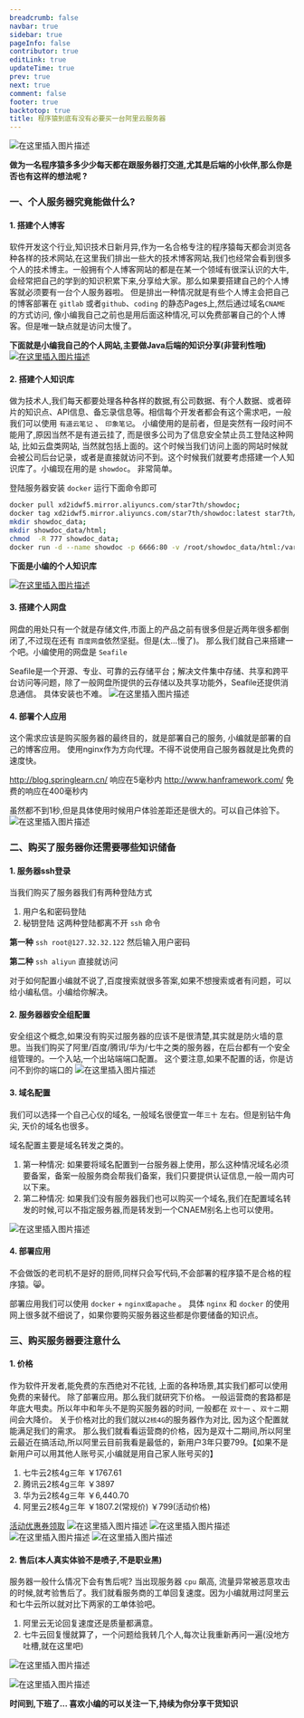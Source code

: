```yaml
---
breadcrumb: false
navbar: true
sidebar: true
pageInfo: false
contributor: true
editLink: true
updateTime: true
prev: true
next: true
comment: false
footer: true
backtotop: true
title: 程序猿到底有没有必要买一台阿里云服务器
---
```




![在这里插入图片描述](https://img-blog.csdnimg.cn/2019122518192512.png?x-oss-process=image/watermark,type_ZmFuZ3poZW5naGVpdGk,shadow_10,text_aHR0cHM6Ly9ibG9nLmNzZG4ubmV0L01lc3NhZ2VfbHg=,size_16,color_FFFFFF,t_70)

**做为一名程序猿多多少少每天都在跟服务器打交道,尤其是后端的小伙伴,那么你是否也有这样的想法呢 ?**



### 一、个人服务器究竟能做什么?

#### 1. 搭建个人博客
软件开发这个行业,知识技术日新月异,作为一名合格专注的程序猿每天都会浏览各种各样的技术网站,在这里我们排出一些大的技术博客网站,我们也经常会看到很多个人的技术博主。一般拥有个人博客网站的都是在某一个领域有很深认识的大牛,会经常把自己的学到的知识积累下来,分享给大家。那么如果要搭建自己的个人博客就必须要有一台个人服务器啦。 但是排出一种情况就是有些个人博主会把自己的博客部署在 `gitlab` 或者`github`、`coding` 的静态Pages上,然后通过域名`CNAME` 的方式访问, 像小编我自己之前也是用后面这种情况,可以免费部署自己的个人博客。但是唯一缺点就是访问太慢了。

**下面就是小编我自己的个人网站,主要做Java后端的知识分享(非营利性哦)**
[![在这里插入图片描述](https://img-blog.csdnimg.cn/20191225183752474.png?x-oss-process=image/watermark,type_ZmFuZ3poZW5naGVpdGk,shadow_10,text_aHR0cHM6Ly9ibG9nLmNzZG4ubmV0L01lc3NhZ2VfbHg=,size_16,color_FFFFFF,t_70)](https://blog.springlearn.cn/)

#### 2. 搭建个人知识库
做为技术人,我们每天都要处理各种各样的数据,有公司数据、有个人数据、或者碎片的知识点、API信息、备忘录信息等。相信每个开发者都会有这个需求吧，一般我们可以使用 `有道云笔记` 、 `印象笔记`。 小编使用的是前者，但是突然有一段时间不能用了,原因当然不是有道云挂了, 而是很多公司为了信息安全禁止员工登陆这种网站,
比如云盘类网站, 当然就包括上面的。这个时候当我们访问上面的网站时候就会被公司后台记录，或者是直接就访问不到。这个时候我们就要考虑搭建一个人知识库了。小编现在用的是 `showdoc`。 非常简单。

登陆服务器安装 `docker` 运行下面命令即可

```bash
docker pull xd2idwf5.mirror.aliyuncs.com/star7th/showdoc;
docker tag xd2idwf5.mirror.aliyuncs.com/star7th/showdoc:latest star7th/showdoc:latest;
mkdir showdoc_data;
mkdir showdoc_data/html;
chmod  -R 777 showdoc_data;
docker run -d --name showdoc -p 6666:80 -v /root/showdoc_data/html:/var/www/html/      star7th/showdoc
```

**下面是小编的个人知识库**

[![在这里插入图片描述](https://img-blog.csdnimg.cn/20191225184550675.png?x-oss-process=image/watermark,type_ZmFuZ3poZW5naGVpdGk,shadow_10,text_aHR0cHM6Ly9ibG9nLmNzZG4ubmV0L01lc3NhZ2VfbHg=,size_16,color_FFFFFF,t_70)](http://doc.springlearn.cn)
#### 3. 搭建个人网盘
网盘的用处只有一个就是存储文件,市面上的产品之前有很多但是近两年很多都倒闭了,不过现在还有 `百度网盘`依然坚挺。但是(太...慢了)。 那么我们就自己来搭建一个吧。小编使用的网盘是 `Seafile`

Seafile是一个开源、专业、可靠的云存储平台；解决文件集中存储、共享和跨平台访问等问题，除了一般网盘所提供的云存储以及共享功能外，Seafile还提供消息通信。 具体安装也不难。
![在这里插入图片描述](https://img-blog.csdnimg.cn/20191225185205331.png?x-oss-process=image/watermark,type_ZmFuZ3poZW5naGVpdGk,shadow_10,text_aHR0cHM6Ly9ibG9nLmNzZG4ubmV0L01lc3NhZ2VfbHg=,size_16,color_FFFFFF,t_70)

#### 4. 部署个人应用
这个需求应该是购买服务器的最终目的，就是部署自己的服务, 小编就是部署的自己的博客应用。 使用nginx作为方向代理。不得不说使用自己服务器就是比免费的速度快。

http://blog.springlearn.cn/ 响应在5毫秒内
http://www.hanframework.com/ 免费的响应在400毫秒内

虽然都不到1秒,但是具体使用时候用户体验差距还是很大的。可以自己体验下。
![在这里插入图片描述](https://img-blog.csdnimg.cn/20191225185514458.png?x-oss-process=image/watermark,type_ZmFuZ3poZW5naGVpdGk,shadow_10,text_aHR0cHM6Ly9ibG9nLmNzZG4ubmV0L01lc3NhZ2VfbHg=,size_16,color_FFFFFF,t_70)

### 二、购买了服务器你还需要哪些知识储备

#### 1. 服务器ssh登录
当我们购买了服务器我们有两种登陆方式
1. 用户名和密码登陆
2. 秘钥登陆
   这两种登陆都离不开 `ssh` 命令

**第一种**
`ssh root@127.32.32.122` 然后输入用户密码

**第二种**
`ssh aliyun`  直接就访问

对于如何配置小编就不说了,百度搜索就很多答案,如果不想搜索或者有问题，可以给小编私信。小编给你解决。

#### 2. 服务器器安全组配置
安全组这个概念,如果没有购买过服务器的应该不是很清楚,其实就是防火墙的意思。当我们购买了阿里/百度/腾讯/华为/七牛之类的服务器，在后台都有一个安全组管理的。一个入站,一个出站端端口配置。 这个要注意,如果不配置的话，你是访问不到你的端口的
![在这里插入图片描述](https://img-blog.csdnimg.cn/20191225190257549.png?x-oss-process=image/watermark,type_ZmFuZ3poZW5naGVpdGk,shadow_10,text_aHR0cHM6Ly9ibG9nLmNzZG4ubmV0L01lc3NhZ2VfbHg=,size_16,color_FFFFFF,t_70)
#### 3. 域名配置
我们可以选择一个自己心仪的域名, 一般域名很便宜一年`三十` 左右。但是别钻牛角尖, 天价的域名也很多。

域名配置主要是域名转发之类的。

1. 第一种情况: 如果要将域名配置到一台服务器上使用，那么这种情况域名必须要备案，备案一般服务商会帮我们备案，我们只要提供认证信息,一般一周内可以下来。
2. 第二种情况: 如果我们没有服务器我们也可以购买一个域名,我们在配置域名转发的时候,可以不指定服务器,而是转发到一个CNAEM别名上也可以使用。

![在这里插入图片描述](https://img-blog.csdnimg.cn/20191225191224799.png?x-oss-process=image/watermark,type_ZmFuZ3poZW5naGVpdGk,shadow_10,text_aHR0cHM6Ly9ibG9nLmNzZG4ubmV0L01lc3NhZ2VfbHg=,size_16,color_FFFFFF,t_70)
#### 4. 部署应用

不会做饭的老司机不是好的厨师,同样只会写代码,不会部署的程序猿不是合格的程序猿。😸。

部署应用我们可以使用 `docker` + `nginx或apache` 。 具体 `nginx` 和 `docker` 的使用网上很多就不细说了，如果你要购买服务器这些都是你要储备的知识点。

### 三、购买服务器要注意什么

#### 1. 价格
作为软件开发者,能免费的东西绝对不花钱, 上面的各种场景,其实我们都可以使用免费的来替代。 除了部署应用。那么我们就研究下价格。 一般运营商的套路都是年底大甩卖。所以年中和年头不是购买服务器的时间, 一般都在 `双十一` 、`双十二`期间会大降价。
关于价格对比的我们就以`2核4G`的服务器作为对比, 因为这个配置就能满足我们的需求。 那么我们就看看运营商的价格，因为是双十二期间,所以阿里云最近在搞活动,所以阿里云目前我看是最低的，新用户3年只要799。【如果不是新用户可以用其他人账号买,小编就是用自己家人账号买的】


1. 七牛云2核4g三年 ￥1767.61
2. 腾讯云2核4g三年 ￥3897
3. 华为云2核4g三年 ￥6,440.70
4. 阿里云2核4g三年 ￥1807.2(常规价) ￥799(活动价格)

[活动优惠券领取](https://www.aliyun.com/minisite/goods?userCode=oab21mxz)
![在这里插入图片描述](https://img-blog.csdnimg.cn/20191225192246879.png?x-oss-process=image/watermark,type_ZmFuZ3poZW5naGVpdGk,shadow_10,text_aHR0cHM6Ly9ibG9nLmNzZG4ubmV0L01lc3NhZ2VfbHg=,size_16,color_FFFFFF,t_70)
![在这里插入图片描述](https://img-blog.csdnimg.cn/20191225192305678.png?x-oss-process=image/watermark,type_ZmFuZ3poZW5naGVpdGk,shadow_10,text_aHR0cHM6Ly9ibG9nLmNzZG4ubmV0L01lc3NhZ2VfbHg=,size_16,color_FFFFFF,t_70)
![在这里插入图片描述](https://img-blog.csdnimg.cn/20191225192332835.png?x-oss-process=image/watermark,type_ZmFuZ3poZW5naGVpdGk,shadow_10,text_aHR0cHM6Ly9ibG9nLmNzZG4ubmV0L01lc3NhZ2VfbHg=,size_16,color_FFFFFF,t_70)
![在这里插入图片描述](https://img-blog.csdnimg.cn/2019122519235837.png?x-oss-process=image/watermark,type_ZmFuZ3poZW5naGVpdGk,shadow_10,text_aHR0cHM6Ly9ibG9nLmNzZG4ubmV0L01lc3NhZ2VfbHg=,size_16,color_FFFFFF,t_70)
#### 2. 售后(本人真实体验不是喷子,不是职业黑)
服务器一般什么情况下会有售后呢?
当出现服务器 `cpu` 飙高, 流量异常被恶意攻击的时候,就考验售后了。我们就看服务商的工单回复速度。因为小编就用过阿里云和七牛云所以就对比下两家的工单体验吧。

1. 阿里云无论回复速度还是质量都满意。
2. 七牛云回复慢就算了，一个问题给我转几个人,每次让我重新再问一遍(没地方吐槽,就在这里吧)



![在这里插入图片描述](https://img-blog.csdnimg.cn/20191225192754639.png?x-oss-process=image/watermark,type_ZmFuZ3poZW5naGVpdGk,shadow_10,text_aHR0cHM6Ly9ibG9nLmNzZG4ubmV0L01lc3NhZ2VfbHg=,size_16,color_FFFFFF,t_70)


![在这里插入图片描述](https://img-blog.csdnimg.cn/20191225192935155.png?x-oss-process=image/watermark,type_ZmFuZ3poZW5naGVpdGk,shadow_10,text_aHR0cHM6Ly9ibG9nLmNzZG4ubmV0L01lc3NhZ2VfbHg=,size_16,color_FFFFFF,t_70)



**时间到,下班了... 喜欢小编的可以关注一下,持续为你分享干货知识**
